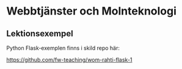 # Webbtjänster och Molnteknologi
## Lektionsexempel

Python Flask-exemplen finns i skild repo här:

https://github.com/fw-teaching/wom-rahti-flask-1
